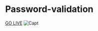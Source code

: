 # Password-validation

<a href="https://bhushanthapa.github.io/Password-validation/">GO LIVE</a>
![Capt](https://user-images.githubusercontent.com/95372432/169974874-9ff9764f-b0b3-49f3-804d-b0fd73756025.PNG)
